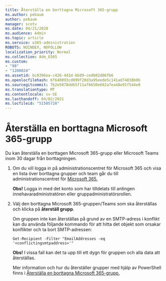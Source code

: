 ```yaml
---
title: Återställa en borttagna Microsoft 365-grupp
ms.author: pebaum
author: pebaum
manager: scotv
ms.date: 04/21/2020
ms.audience: Admin
ms.topic: article
ms.service: o365-administration
ROBOTS: NOINDEX, NOFOLLOW
localization_priority: Normal
ms.collection: Adm_O365
ms.custom:
- "98"
- "1200024"
ms.assetid: bc0396ea-c426-4d1d-bb89-ced602d06fb6
ms.openlocfilehash: 6f640093cd099f20d3a95eede5c141ad74838b0b
ms.sourcegitcommit: 7b2e5078dd65f11af6650e692a7ea48e91f544e0
ms.translationtype: MT
ms.contentlocale: sv-SE
ms.lasthandoff: 04/02/2021
ms.locfileid: "51505728"
---
```

# <a name="restore-a-deleted-microsoft-365-group"></a>Återställa en borttagna Microsoft 365-grupp

Du kan återställa en borttagen Microsoft 365-grupp eller Microsoft Teams inom 30 dagar från borttagningen.

1. Om du vill logga in på administrationscentret för Microsoft 365 och visa en lista över borttagna grupper och team går du till administrationscentret för [Microsoft 365.](https://aka.ms/RestoreDeletedGroup)

    **Obs!** Logga in med det konto som har tilldelats till antingen innehavaradministratören eller gruppadministratörsrollen.

1. Välj den borttagna Microsoft 365-gruppen/Teams som ska återställas och klicka på **återställ grupp**.

    Om gruppen inte kan återställas på grund av en SMTP-adress i konflikt kan du använda följande kommando för att hitta det objekt som orsakar konflikter och ta bort SMTP-adressen:

    `Get-Recipient -Filter "EmailAddresses -eq '<conflictingsmtpaddress>'"`

    **Obs!** I vissa fall kan det ta upp till ett dygn för gruppen och alla data att återställas.

    Mer information och hur du återställer grupper med hjälp av PowerShell finns i [Återställa en borttagna Microsoft 365-grupp.](https://go.microsoft.com/fwlink/?linkid=867802)